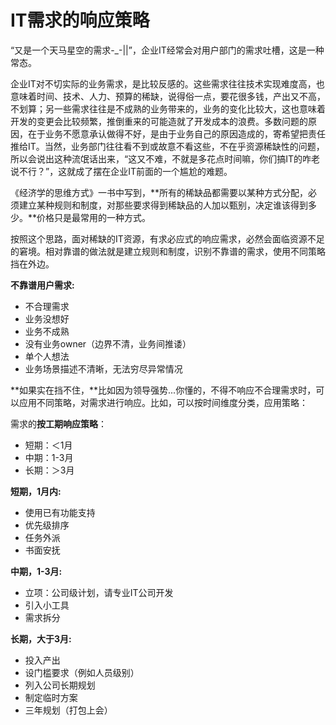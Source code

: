 # IT需求的响应策略



“又是一个天马星空的需求-_-||”，企业IT经常会对用户部门的需求吐槽，这是一种常态。

企业IT对不切实际的业务需求，是比较反感的。这些需求往往技术实现难度高，也意味着时间、技术、人力、预算的稀缺，说得俗一点，要花很多钱，产出又不高，不划算；另一些需求往往是不成熟的业务带来的，业务的变化比较大，这也意味着开发的变更会比较频繁，推倒重来的可能造就了开发成本的浪费。多数问题的原因，在于业务不愿意承认做得不好，是由于业务自己的原因造成的，寄希望把责任推给IT。当然，业务部门往往看不到或故意不看这些，不在乎资源稀缺性的问题，所以会说出这种流氓话出来，“这又不难，不就是多花点时间嘛，你们搞IT的咋老说不行？”，这就成了摆在企业IT前面的一个尴尬的难题。

《经济学的思维方式》一书中写到，**所有的稀缺品都需要以某种方式分配，必须建立某种规则和制度，对那些要求得到稀缺品的人加以甄别，决定谁该得到多少。**价格只是最常用的一种方式。

按照这个思路，面对稀缺的IT资源，有求必应式的响应需求，必然会面临资源不足的窘境。相对靠谱的做法就是建立规则和制度，识别不靠谱的需求，使用不同策略挡在外边。

**不靠谱用户需求:**
* 不合理需求
* 业务没想好
* 业务不成熟
* 没有业务owner（边界不清，业务间推诿）
* 单个人想法
* 业务场景描述不清晰，无法穷尽异常情况

**如果实在挡不住，**比如因为领导强势...你懂的，不得不响应不合理需求时，可以应用不同策略，对需求进行响应。比如，可以按时间维度分类，应用策略：

需求的**按工期响应策略**：
* 短期：＜1月
* 中期：1-3月
* 长期：＞3月

**短期，1月内:**
* 使用已有功能支持
* 优先级排序
* 任务外派
* 书面安抚

**中期，1-3月:**
* 立项：公司级计划，请专业IT公司开发
* 引入小工具
* 需求拆分

**长期，大于3月:**
* 投入产出
* 设门槛要求（例如人员级别）
* 列入公司长期规划
* 制定临时方案
* 三年规划（打包上会）

